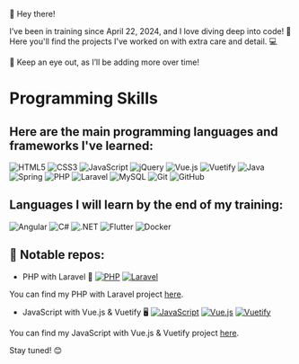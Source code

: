 👋 Hey there!

I’ve been in training since April 22, 2024, and I love diving deep into code! 🚀
Here you'll find the projects I've worked on with extra care and detail. 💻

👀 Keep an eye out, as I’ll be adding more over time!

# Programming Skills

## Here are the main programming languages and frameworks I've learned:

![HTML5](https://img.shields.io/badge/HTML5-E34F26?logo=html5&logoColor=white&style=for-the-badge)
![CSS3](https://img.shields.io/badge/CSS3-1572B6?logo=css3&logoColor=white&style=for-the-badge)
![JavaScript](https://img.shields.io/badge/JavaScript-F7DF1E?logo=javascript&logoColor=black&style=for-the-badge)
![jQuery](https://img.shields.io/badge/jQuery-0769AD?logo=jquery&logoColor=white&style=for-the-badge)
![Vue.js](https://img.shields.io/badge/Vue.js-4FC08D?logo=vue.js&logoColor=white&style=for-the-badge)
![Vuetify](https://img.shields.io/badge/Vuetify-1867C0?logo=vuetify&logoColor=white&style=for-the-badge)
![Java](https://img.shields.io/badge/Java-007396?logo=java&logoColor=white&style=for-the-badge)
![Spring](https://img.shields.io/badge/Spring-6DB33F?logo=spring&logoColor=white&style=for-the-badge)
![PHP](https://img.shields.io/badge/PHP-777BB4?logo=php&logoColor=white&style=for-the-badge)
![Laravel](https://img.shields.io/badge/Laravel-FF2D20?logo=laravel&logoColor=white&style=for-the-badge)
![MySQL](https://img.shields.io/badge/MySQL-4479A1?logo=mysql&logoColor=white&style=for-the-badge)
![Git](https://img.shields.io/badge/Git-F05032?logo=git&logoColor=white&style=for-the-badge)
![GitHub](https://img.shields.io/badge/GitHub-181717?logo=github&logoColor=white&style=for-the-badge)

## Languages I will learn by the end of my training:

![Angular](https://img.shields.io/badge/Angular-DD0031?logo=angular&logoColor=white&style=for-the-badge)
![C#](https://img.shields.io/badge/C%23-239120?logo=c-sharp&logoColor=white&style=for-the-badge)
![.NET](https://img.shields.io/badge/.NET-512BD4?logo=dotnet&logoColor=white&style=for-the-badge)
![Flutter](https://img.shields.io/badge/Flutter-02569B?logo=flutter&logoColor=white&style=for-the-badge)
![Docker](https://img.shields.io/badge/Docker-2496ED?logo=docker&logoColor=white&style=for-the-badge)


## 🌟 Notable repos:

- PHP with Laravel 🐘
[![PHP](https://img.shields.io/badge/PHP-777BB4?logo=php&logoColor=white&style=for-the-badge)](https://github.com/Riquet-C/projetBoutique_PhpLaravel)
[![Laravel](https://img.shields.io/badge/Laravel-FF2D20?logo=laravel&logoColor=white&style=for-the-badge)](https://github.com/Riquet-C/projetBoutique_PhpLaravel)

You can find my PHP with Laravel project [here](https://github.com/Riquet-C/projetBoutique_PhpLaravel).

- JavaScript with Vue.js & Vuetify 🖥️
[![JavaScript](https://img.shields.io/badge/JavaScript-F7DF1E?logo=javascript&logoColor=black&style=for-the-badge)](https://github.com/Riquet-C/vueJs_siteGestion)
[![Vue.js](https://img.shields.io/badge/Vue.js-4FC08D?logo=vue.js&logoColor=white&style=for-the-badge)](https://github.com/Riquet-C/vueJs_siteGestion)
[![Vuetify](https://img.shields.io/badge/Vuetify-1867C0?logo=vuetify&logoColor=white&style=for-the-badge)](https://github.com/Riquet-C/vueJs_siteGestion)

You can find my JavaScript with Vue.js & Vuetify project [here](https://github.com/Riquet-C/vueJs_siteGestion).
  
Stay tuned! 😊
